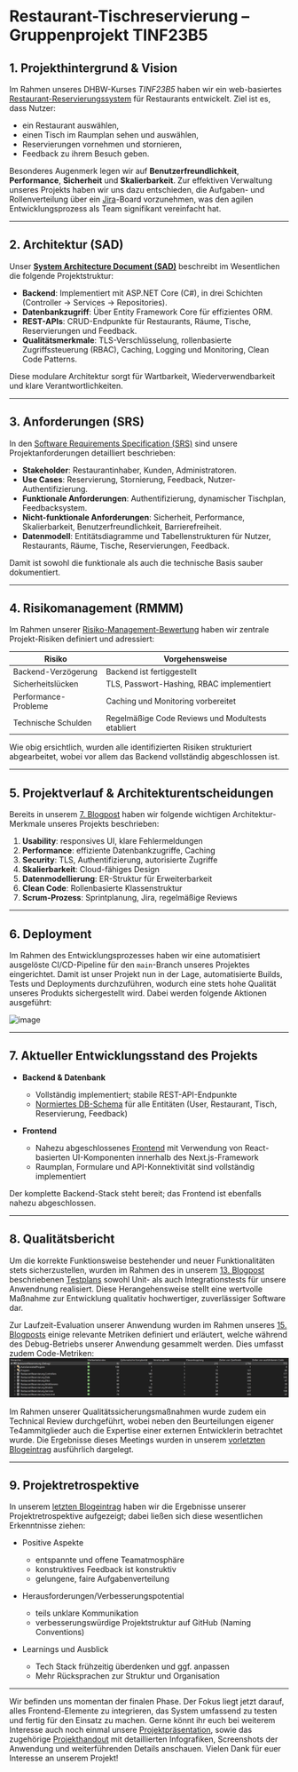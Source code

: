 #  Restaurant-Tischreservierung – Gruppenprojekt TINF23B5

## 1. Projekthintergrund & Vision

Im Rahmen unseres DHBW-Kurses *TINF23B5* haben wir ein web-basiertes [Restaurant-Reservierungssystem](https://github.com/AlinaBoess/SoftwareEngineeringProjektTINF23B5) für Restaurants entwickelt. 
Ziel ist es, dass Nutzer:

- ein Restaurant auswählen,
- einen Tisch im Raumplan sehen und auswählen,
- Reservierungen vornehmen und stornieren,
- Feedback zu ihrem Besuch geben.

Besonderes Augenmerk legen wir auf **Benutzerfreundlichkeit**, **Performance**, **Sicherheit** und **Skalierbarkeit**.
Zur effektiven Verwaltung unseres Projekts haben wir uns dazu entschieden, die Aufgaben- und Rollenverteilung über ein [Jira](https://reserve4resturant.atlassian.net/jira/software/projects/SCRUM/boards/1)-Board vorzunehmen, was den agilen Entwicklungsprozess als Team signifikant vereinfacht hat.

---

## 2. Architektur (SAD)

Unser [**System Architecture Document (SAD)**](https://github.com/AlinaBoess/SoftwareEngineeringProjektTINF23B5/blob/main/documentation/architecture/SAD.md) beschreibt im Wesentlichen die folgende Projektstruktur:

- **Backend**: Implementiert mit ASP.NET Core (C#), in drei Schichten (Controller → Services → Repositories).
- **Datenbankzugriff**: Über Entity Framework Core für effizientes ORM.
- **REST-APIs**: CRUD-Endpunkte für Restaurants, Räume, Tische, Reservierungen und Feedback.
- **Qualitätsmerkmale**: TLS-Verschlüsselung, rollenbasierte Zugriffssteuerung (RBAC), Caching, Logging und Monitoring, Clean Code Patterns.

Diese modulare Architektur sorgt für Wartbarkeit, Wiederverwendbarkeit und klare Verantwortlichkeiten.

---

## 3. Anforderungen (SRS)

In den [Software Requirements Specification (SRS)](https://github.com/AlinaBoess/SoftwareEngineeringProjektTINF23B5/blob/main/documentation/SRS/SoftwareRequirementDocumentation.md) sind unsere Projektanforderungen detailliert beschrieben:

- **Stakeholder**: Restaurantinhaber, Kunden, Administratoren.
- **Use Cases**: Reservierung, Stornierung, Feedback, Nutzer-Authentifizierung.
- **Funktionale Anforderungen**: Authentifizierung, dynamischer Tischplan, Feedbacksystem.
- **Nicht-funktionale Anforderungen**: Sicherheit, Performance, Skalierbarkeit, Benutzerfreundlichkeit, Barrierefreiheit.
- **Datenmodell**: Entitätsdiagramme und Tabellenstrukturen für Nutzer, Restaurants, Räume, Tische, Reservierungen, Feedback.

Damit ist sowohl die funktionale als auch die technische Basis sauber dokumentiert.

---

## 4. Risikomanagement (RMMM)

Im Rahmen unserer [Risiko-Management-Bewertung](https://github.com/AlinaBoess/SoftwareEngineeringProjektTINF23B5/blob/main/documentation/RMMM_Risiken_Restaurantprojekt.xlsx) haben wir zentrale Projekt-Risiken definiert und adressiert:

| Risiko                      | Vorgehensweise                                           |
|----------------------------|----------------------------------------------------------|
| Backend-Verzögerung        | Backend ist fertiggestellt                               |
| Sicherheitslücken          | TLS, Passwort-Hashing, RBAC implementiert                |
| Performance-Probleme       | Caching und Monitoring vorbereitet                      |
| Technische Schulden        | Regelmäßige Code Reviews und Modultests etabliert       |

Wie obig ersichtlich, wurden alle identifizierten Risiken strukturiert abgearbeitet, wobei vor allem das Backend vollständig abgeschlossen ist.

---

## 5. Projektverlauf & Architekturentscheidungen

Bereits in unserem [7. Blogpost](https://github.com/AlinaBoess/SoftwareEngineeringProjektTINF23B5/discussions/7) haben wir folgende wichtigen Architektur-Merkmale unseres Projekts beschrieben:

1. **Usability**: responsives UI, klare Fehlermeldungen  
2. **Performance**: effiziente Datenbankzugriffe, Caching  
3. **Security**: TLS, Authentifizierung, autorisierte Zugriffe  
4. **Skalierbarkeit**: Cloud-fähiges Design  
5. **Datenmodellierung**: ER-Struktur für Erweiterbarkeit  
6. **Clean Code**: Rollenbasierte Klassenstruktur  
7. **Scrum-Prozess**: Sprintplanung, Jira, regelmäßige Reviews

---

## 6. Deployment

Im Rahmen des Entwicklungsprozesses haben wir eine automatisiert ausgelöste CI/CD-Pipeline für den `main`-Branch unseres Projektes eingerichtet. Damit ist unser Projekt nun in der Lage, automatisierte Builds, Tests und Deployments durchzuführen, wodurch eine stets hohe Qualität unseres Produkts sichergestellt wird.
Dabei werden folgende Aktionen ausgeführt:

![image](https://github.com/user-attachments/assets/7e54decd-27de-4361-957f-f7c94c87f221)

---

## 7. Aktueller Entwicklungsstand des Projekts 

- **Backend & Datenbank**  
  - Vollständig implementiert; stabile REST-API-Endpunkte  
  - [Normiertes DB-Schema](https://github.com/AlinaBoess/SoftwareEngineeringProjektTINF23B5/blob/main/documentation/endPresentation/DatabaseDiagramm.png) für alle Entitäten (User, Restaurant, Tisch, Reservierung, Feedback)

- **Frontend**  
  - Nahezu abgeschlossenes [Frontend](https://github.com/AlinaBoess/SoftwareEngineeringProjektTINF23B5/blob/main/documentation/endPresentation/Home.jpg) mit Verwendung von React-basierten UI-Komponenten innerhalb des Next.js-Framework
  - Raumplan, Formulare und API-Konnektivität sind vollständig implementiert

Der komplette Backend-Stack steht bereit; das Frontend ist ebenfalls nahezu abgeschlossen.

---

## 8. Qualitätsbericht

Um die korrekte Funktionsweise bestehender und neuer Funktionalitäten stets sicherzustellen, wurden im Rahmen des in unserem [13. Blogpost](https://github.com/AlinaBoess/SoftwareEngineeringProjektTINF23B5/discussions/17) beschriebenen [Testplans](https://github.com/AlinaBoess/SoftwareEngineeringProjektTINF23B5/blob/main/documentation/Testplan.md) sowohl Unit- als auch Integrationstests für unsere Anwendnung realisiert.
Diese Herangehensweise stellt eine wertvolle Maßnahme zur Entwicklung qualitativ hochwertiger, zuverlässiger Software dar.

Zur Laufzeit-Evaluation unserer Anwendung wurden im Rahmen unseres [15. Blogposts](https://github.com/AlinaBoess/SoftwareEngineeringProjektTINF23B5/discussions/22) einige relevante Metriken definiert und erläutert, welche während des Debug-Betriebs unserer Anwendung gesammelt werden.
Dies umfasst zudem Code-Metriken: ![](https://github.com/AlinaBoess/SoftwareEngineeringProjektTINF23B5/blob/main/documentation/endPresentation/Code-Metriken.png)

Im Rahmen unserer Qualitätssicherungsmaßnahmen wurde zudem ein Technical Review durchgeführt, wobei neben den Beurteilungen eigener Te4ammitglieder auch die Expertise einer externen Entwicklerin betrachtet wurde.
Die Ergebnisse dieses Meetings wurden in unserem [vorletzten Blogeintrag](https://github.com/AlinaBoess/SoftwareEngineeringProjektTINF23B5/discussions/27) ausführlich dargelegt.


---


## 9. Projektretrospektive

In unserem [letzten Blogeintrag](https://github.com/AlinaBoess/SoftwareEngineeringProjektTINF23B5/discussions/28) haben wir die Ergebnisse unserer Projektretrospektive aufgezeigt; dabei ließen sich diese wesentlichen Erkenntnisse ziehen:

- Positive Aspekte
    - entspannte und offene Teamatmosphäre
    - konstruktives Feedback ist konstruktiv
    - gelungene, faire Aufgabenverteilung

- Herausforderungen/Verbesserungspotential
    - teils unklare Kommunikation
    - verbesserungswürdige Projektstruktur auf GitHub (Naming Conventions)

- Learnings und Ausblick
    - Tech Stack frühzeitig überdenken und ggf. anpassen
    - Mehr Rücksprachen zur Struktur und Organisation

---

Wir befinden uns momentan der finalen Phase. Der Fokus liegt jetzt darauf, alles Frontend-Elemente zu integrieren, das System umfassend zu testen und fertig für den Einsatz zu machen. 
Gerne könnt ihr euch bei weiterem Interesse auch noch einmal unsere [Projektpräsentation](https://github.com/AlinaBoess/SoftwareEngineeringProjektTINF23B5/blob/main/documentation/endPresentation/Projektvorstellung.pptx), sowie das zugehörige [Projekthandout](https://github.com/AlinaBoess/SoftwareEngineeringProjektTINF23B5/blob/main/documentation/endPresentation/Handout.md) mit detaillierten Infografiken, Screenshots der Anwendung und weiterführenden Details anschauen.
Vielen Dank für euer Interesse an unserem Projekt!
